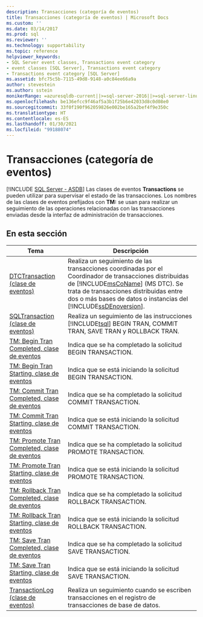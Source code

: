 ```yaml
---
description: Transacciones (categoría de eventos)
title: Transacciones (categoría de eventos) | Microsoft Docs
ms.custom: ''
ms.date: 03/14/2017
ms.prod: sql
ms.reviewer: ''
ms.technology: supportability
ms.topic: reference
helpviewer_keywords:
- SQL Server event classes, Transactions event category
- event classes [SQL Server], Transactions event category
- Transactions event category [SQL Server]
ms.assetid: bfc75c5b-7115-49d8-9148-a0c84ee66a9a
author: stevestein
ms.author: sstein
monikerRange: =azuresqldb-current||>=sql-server-2016||>=sql-server-linux-2017||=azuresqldb-mi-current
ms.openlocfilehash: be136efcc9f46af5a3b1f25b6e42033d8c0d08e0
ms.sourcegitcommit: 33f0f190f962059826e002be165a2bef4f9e350c
ms.translationtype: HT
ms.contentlocale: es-ES
ms.lasthandoff: 01/30/2021
ms.locfileid: "99188074"
---
```

# <a name="transactions-event-category"></a>Transacciones (categoría de eventos)
[!INCLUDE [SQL Server - ASDB](../../includes/applies-to-version/sql-asdb.md)]
  Las clases de eventos **Transactions** se pueden utilizar para supervisar el estado de las transacciones. Los nombres de las clases de eventos prefijados con **TM:** se usan para realizar un seguimiento de las operaciones relacionadas con las transacciones enviadas desde la interfaz de administración de transacciones.  
  
## <a name="in-this-section"></a>En esta sección  
  
|Tema|Descripción|  
|-----------|-----------------|  
|[DTCTransaction (clase de eventos)](../../relational-databases/event-classes/dtctransaction-event-class.md)|Realiza un seguimiento de las transacciones coordinadas por el Coordinador de transacciones distribuidas de [!INCLUDE[msCoName](../../includes/msconame-md.md)] (MS DTC). Se trata de transacciones distribuidas entre dos o más bases de datos o instancias del [!INCLUDE[ssDEnoversion](../../includes/ssdenoversion-md.md)].|  
|[SQLTransaction (clase de eventos)](../../relational-databases/event-classes/sqltransaction-event-class.md)|Realiza un seguimiento de las instrucciones [!INCLUDE[tsql](../../includes/tsql-md.md)] BEGIN TRAN, COMMIT TRAN, SAVE TRAN y ROLLBACK TRAN.|  
|[TM: Begin Tran Completed, clase de eventos](../../relational-databases/event-classes/tm-begin-tran-completed-event-class.md)|Indica que se ha completado la solicitud BEGIN TRANSACTION.|  
|[TM: Begin Tran Starting, clase de eventos](../../relational-databases/event-classes/tm-begin-tran-starting-event-class.md)|Indica que se está iniciando la solicitud BEGIN TRANSACTION.|  
|[TM: Commit Tran Completed, clase de eventos](../../relational-databases/event-classes/tm-commit-tran-completed-event-class.md)|Indica que se ha completado la solicitud COMMIT TRANSACTION.|  
|[TM: Commit Tran Starting, clase de eventos](../../relational-databases/event-classes/tm-commit-tran-starting-event-class.md)|Indica que se está iniciando la solicitud COMMIT TRANSACTION.|  
|[TM: Promote Tran Completed, clase de eventos](../../relational-databases/event-classes/tm-promote-tran-completed-event-class.md)|Indica que se ha completado la solicitud PROMOTE TRANSACTION.|  
|[TM: Promote Tran Starting, clase de eventos](../../relational-databases/event-classes/tm-promote-tran-starting-event-class.md)|Indica que se está iniciando la solicitud PROMOTE TRANSACTION.|  
|[TM: Rollback Tran Completed, clase de eventos](../../relational-databases/event-classes/tm-rollback-tran-completed-event-class.md)|Indica que se ha completado la solicitud ROLLBACK TRANSACTION.|  
|[TM: Rollback Tran Starting, clase de eventos](../../relational-databases/event-classes/tm-rollback-tran-starting-event-class.md)|Indica que se está iniciando la solicitud ROLLBACK TRANSACTION.|  
|[TM: Save Tran Completed, clase de eventos](../../relational-databases/event-classes/tm-save-tran-completed-event-class.md)|Indica que se ha completado la solicitud SAVE TRANSACTION.|  
|[TM: Save Tran Starting, clase de eventos](../../relational-databases/event-classes/tm-save-tran-starting-event-class.md)|Indica que se está iniciando la solicitud SAVE TRANSACTION.|  
|[TransactionLog (clase de eventos)](../../relational-databases/event-classes/transactionlog-event-class.md)|Realiza un seguimiento cuando se escriben transacciones en el registro de transacciones de base de datos.|  
  
  
